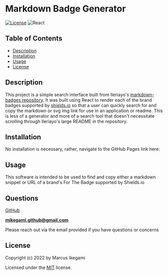 
# Markdown Badge Generator
[![License](https://img.shields.io/github/license/marcusikegami/markdown-bage-generator)](LICENSE.txt) ![React](https://img.shields.io/badge/react-%2320232a.svg?style=for-the-badge&logo=react&logoColor=%2361DAFB)

## Table of Contents
* [Description](#description)
* [Installation](#installation)
* [Usage](#usage)
* [License](#license)

## Description 

This project is a simple search interface built from Ileriayo's [markdown-badges repository](https://github.com/Ileriayo/markdown-badges). It was built using React to render each of the brand badges supported by [shields.io](https://shields.io/) so that a user can quickly search for and copy the markdown or svg img link for use in an application or readme. This is less of a generator and more of a search tool that doesn't necessitate scrolling through Ileriayo's large README in the repository.

## Installation

No installation is necessary, rather, navigate to the GitHub Pages link here: 

## Usage

This software is intended to be used to find and copy either a markdown snippet or URL of a brand's For The Badge supported by Shields.io

## Questions

[GitHub](https://github.com/marcusikegami)

**mikegami.github@gmail.com**

Please reach out via the email provided if you have questions or concerns

## License

  Copyright (c) 2022 by Marcus Ikegami
  
  Licensed under the [MIT](LICENSE.txt) license.
  
